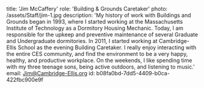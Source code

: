 title: 'Jim McCaffery'
role: 'Building & Grounds Caretaker'
photo: /assets/Staff/jim-1.jpg
description: 'My history of work with Buildings and Grounds began in 1993, where I started working at the Massachusetts Institute of Technology as a Dormitory Housing Mechanic. Today, I am responsible for the upkeep and preventive maintenance of several Graduate and Undergraduate dormitories. In 2011, I started working at Cambridge-Ellis School as the evening Building Caretaker. I really enjoy interacting with the entire CES community, and find the environment to be a very happy, healthy, and productive workplace. On the weekends, I like spending time with my three teenage sons, being active outdoors, and listening to music.'
email: Jim@Cambridge-Ellis.org
id: b08fa0bd-7dd5-4409-b0ca-422fbc900e9f
